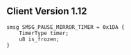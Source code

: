 ## Client Version 1.12

```rust,ignore
smsg SMSG_PAUSE_MIRROR_TIMER = 0x1DA {
    TimerType timer;    
    u8 is_frozen;    
}

```
